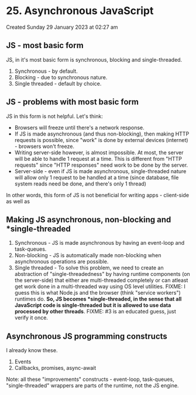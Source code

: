 # 25. Asynchronous JavaScript
Created Sunday 29 January 2023 at 02:27 am

## JS - most basic form
JS, in it's most basic form is synchronous, blocking and single-threaded.
1. Synchronous - by default.
2. Blocking - due to synchronous nature.
3. Single threaded - default by choice.


## JS - problems with most basic form
JS in this form is not helpful. Let's think:
- Browsers will freeze until there's a network response.
- If JS is made asynchronous (and thus non-blocking), then making HTTP requests is possible, since "work" is done by external devices (internet) - browsers won't freeze.
- Writing server-side however, is almost impossible. At most, the server will be able to handle 1 request at a time. This is different from "HTTP requests" since "HTTP responses" need work to be done by the server.
- Server-side - even if JS is made asynchronous, single-threaded nature will allow only 1 request to be handled at a time (since database, file system reads need be done, and there's only 1 thread)

In other words, this form of JS is not beneficial for writing apps - client-side as well as 


## Making JS asynchronous, non-blocking and \*single-threaded
1. Synchronous - JS is made asynchronous by having an event-loop and task-queues.
2. Non-blocking - JS is automatically made non-blocking when asynchronous operations are possible.
3. Single threaded - To solve this problem, we need to create an abstraction of "single-threadedness" by having runtime components (on the server-side) that either are multi-threaded completely or can atleast get work done in a multi-threaded way using OS level utilities. FIXME: I guess this is what Node.js and the browser (think "service workers") runtimes do. **So, JS becomes \*single-threaded, in the sense that all JavaScript code is single-threaded but it is allowed to use data processed by other threads**. FIXME: \#3 is an educated guess, just verify it once.


## Asynchronous JS programming constructs
I already know these.
1. Events
2. Callbacks, promises, async-await

Note: all these "improvements" constructs - event-loop, task-queues, "single-threaded" wrappers are parts of the runtime, not the JS engine.